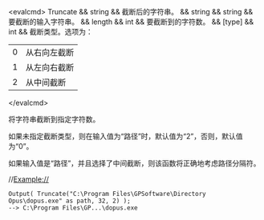 \<evalcmd\> Truncate &amp;&amp; string &amp;&amp; 截断后的字符串。 &amp;&amp; string &amp;&amp; string &amp;&amp; 要截断的输入字符串。 &amp;&amp; length &amp;&amp; int &amp;&amp; 要截断到的字符数。 &amp;&amp; \[type\] &amp;&amp; int &amp;&amp; 截断类型。选项为：

|     |                        |
|-----|------------------------|
| 0   | 从右向左截断  |
| 1   | 从左向右截断   |
| 2   | 从中间截断 |

\</evalcmd\>

将字符串截断到指定字符数。

如果未指定截断类型，则在输入值为“路径”时，默认值为“2”，否则，默认值为“0”。

如果输入值是“路径”，并且选择了中间截断，则该函数将正确地考虑路径分隔符。

//<Example://>

    Output( Truncate("C:\Program Files\GPSoftware\Directory Opus\dopus.exe" as path, 32, 2) );
    --> C:\Program Files\GP...\dopus.exe